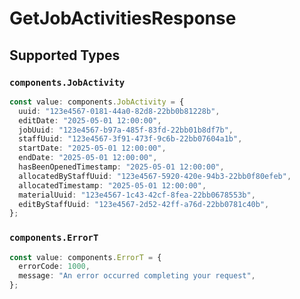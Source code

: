 # GetJobActivitiesResponse


## Supported Types

### `components.JobActivity`

```typescript
const value: components.JobActivity = {
  uuid: "123e4567-0181-44a0-82d8-22bb0b81228b",
  editDate: "2025-05-01 12:00:00",
  jobUuid: "123e4567-b97a-485f-83fd-22bb01b8df7b",
  staffUuid: "123e4567-3f91-473f-9c6b-22bb07604a1b",
  startDate: "2025-05-01 12:00:00",
  endDate: "2025-05-01 12:00:00",
  hasBeenOpenedTimestamp: "2025-05-01 12:00:00",
  allocatedByStaffUuid: "123e4567-5920-420e-94b3-22bb0f80efeb",
  allocatedTimestamp: "2025-05-01 12:00:00",
  materialUuid: "123e4567-1c43-42cf-8fea-22bb0678553b",
  editByStaffUuid: "123e4567-2d52-42ff-a76d-22bb0781c40b",
};
```

### `components.ErrorT`

```typescript
const value: components.ErrorT = {
  errorCode: 1000,
  message: "An error occurred completing your request",
};
```

